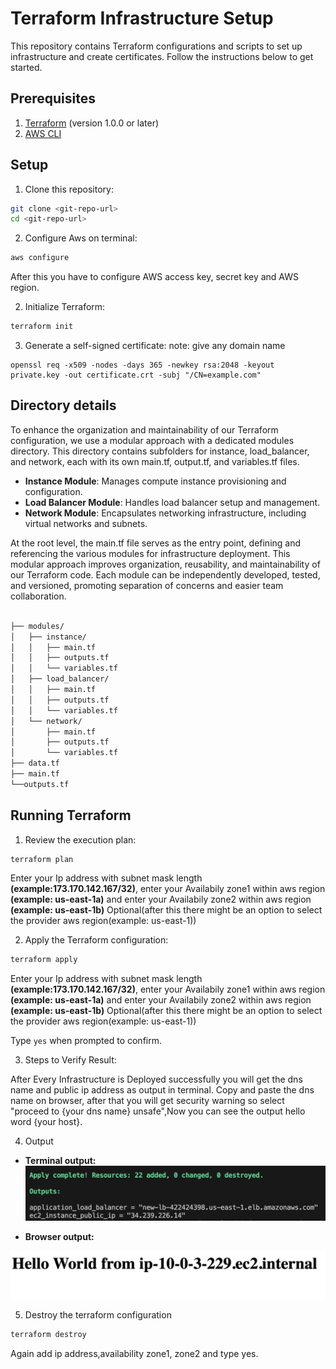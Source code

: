 # Terraform Infrastructure Setup

This repository contains Terraform configurations and scripts to set up infrastructure and create certificates. Follow the instructions below to get started.


## Prerequisites

1. [Terraform](https://www.terraform.io/downloads.html) (version 1.0.0 or later)
2. [AWS CLI](https://docs.aws.amazon.com/cli/latest/userguide/getting-started-install.html)


## Setup

1. Clone this repository:
```bash
git clone <git-repo-url>
cd <git-repo-url>
```

2. Configure Aws on terminal:
```bash
aws configure
```
After this you have to configure AWS access key, secret key and AWS region.

2. Initialize Terraform:
```bash
terraform init
```
3. Generate a self-signed certificate:
note: give any domain name
```
openssl req -x509 -nodes -days 365 -newkey rsa:2048 -keyout private.key -out certificate.crt -subj "/CN=example.com"
```
## Directory details

To enhance the organization and maintainability of our Terraform configuration, we use a modular approach with a dedicated modules directory. This directory contains subfolders for instance, load_balancer, and network, each with its own main.tf, output.tf, and variables.tf files.

- **Instance Module**: Manages compute instance provisioning and configuration.
- **Load Balancer Module**: Handles load balancer setup and management.
- **Network Module**: Encapsulates networking infrastructure, including virtual networks and subnets.

At the root level, the main.tf file serves as the entry point, defining and referencing the various modules for infrastructure deployment. This modular approach improves organization, reusability, and maintainability of our Terraform code. Each module can be independently developed, tested, and versioned, promoting separation of concerns and easier team collaboration.


```bash

├── modules/
│   ├── instance/
│   │   ├── main.tf
│   │   ├── outputs.tf
│   │   └── variables.tf
│   ├── load_balancer/
│   │   ├── main.tf
│   │   ├── outputs.tf
│   │   └── variables.tf
│   └── network/
│       ├── main.tf
│       ├── outputs.tf
│       └── variables.tf
├── data.tf
├── main.tf
└──outputs.tf
```

## Running Terraform

1. Review the execution plan:
```bash
terraform plan
```
Enter your Ip address with subnet mask length **(example:173.170.142.167/32)**, enter your Availabily zone1 within aws region **(example: us-east-1a)** and enter your Availabily zone2 within aws region **(example: us-east-1b)** Optional(after this there might be an option to select the provider aws region(example: us-east-1))

2. Apply the Terraform configuration:
```bash
terraform apply
```
Enter your Ip address with subnet mask length **(example:173.170.142.167/32)**, enter your Availabily zone1 within aws region **(example: us-east-1a)** and enter your Availabily zone2 within aws region **(example: us-east-1b)** Optional(after this there might be an option to select the provider aws region(example: us-east-1))

Type `yes` when prompted to confirm.

3. Steps to Verify Result:

After Every Infrastructure is Deployed successfully you will get the dns name and public ip address as output in terminal.
Copy and paste the dns name on browser,
after that you will get security warning so select "proceed to {your dns name} unsafe",Now you can see the output hello word {your host}.


4. Output

- **Terminal output:**
![Image description](images/output_terminal.png)

- **Browser output:**

![Image description](images/output.png)

5. Destroy the terraform configuration
```bash
terraform destroy
```
Again add ip address,availability zone1, zone2 and type yes.

